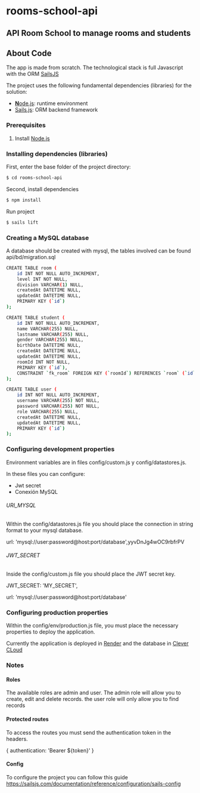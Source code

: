 # rooms-school-api

## API Room School to manage rooms and students

## About Code

The app is made from scratch. The technological stack is full Javascript with the ORM [SailsJS](https://sailsjs.com)

The project uses the following fundamental dependencies (libraries) for the solution:

* [**N**ode.js](https://nodejs.org): runtime environment
* [Sails.js](https://sailsjs.com): ORM backend framework


### Prerequisites

1. Install [Node.js](https://nodejs.org)

### Installing dependencies (libraries)

First, enter the base folder of the project directory:

```sh
$ cd rooms-school-api
```
Second, install dependencies

```sh
$ npm install
```
Run project

```sh
$ sails lift
```



### Creating a MySQL database

A database should be created with mysql, the tables involved can be found api/bd/migration.sql

```sh
CREATE TABLE room (
    id INT NOT NULL AUTO_INCREMENT,
    level INT NOT NULL,
    division VARCHAR(1) NULL,
    createdAt DATETIME NULL,
    updatedAt DATETIME NULL,
    PRIMARY KEY (`id`)
);

CREATE TABLE student (
    id INT NOT NULL AUTO_INCREMENT,
    name VARCHAR(255) NULL,
    lastname VARCHAR(255) NULL,
    gender VARCHAR(255) NULL,
    birthDate DATETIME NULL,
    createdAt DATETIME NULL,
    updatedAt DATETIME NULL,
    roomId INT NOT NULL,
    PRIMARY KEY (`id`),
    CONSTRAINT `fk_room` FOREIGN KEY (`roomId`) REFERENCES `room` (`id`) ON DELETE RESTRICT ON UPDATE CASCADE
);

CREATE TABLE user (
    id INT NOT NULL AUTO_INCREMENT,
    username VARCHAR(255) NOT NULL,
    password VARCHAR(255) NOT NULL,
    role VARCHAR(255) NULL,
    createdAt DATETIME NULL,
    updatedAt DATETIME NULL,
    PRIMARY KEY (`id`)
);
```

### Configuring development properties

Environment variables are in files config/custom.js y config/datastores.js.

In these files you can configure:
* Jwt secret
* Conexión MySQL

###### URI_MYSQL

Within the config/datastores.js file you should place the connection in string format to your mysql database.

url: 'mysql://user:password@host:port/database',yyvDnJg4wOC9rbfrPV

###### JWT_SECRET
Inside the config/custom.js file you should place the JWT secret key.

JWT_SECRET: 'MY_SECRET',


url: 'mysql://user:password@host:port/database'

### Configuring production properties

Within the config/env/production.js file, you must place the necessary properties to deploy the application.

Currently the application is deployed in [Render](https://render.com/) and the database in [Clever CLoud](https://www.clever-cloud.com/)

### Notes

#### Roles

The available roles are admin and user.
The admin role will allow you to create, edit and delete records. the user role will only allow you to find records

#### Protected routes

To access the routes you must send the authentication token in the headers.

{ authentication: 'Bearer ${token}' }

#### Config

To configure the project you can follow this guide https://sailsjs.com/documentation/reference/configuration/sails-config
